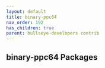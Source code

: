 ```yaml
---
layout: default
title: binary-ppc64
nav_order: 192
has_children: true
parent: bullseye-developers contrib
---
```


## binary-ppc64 Packages

